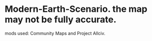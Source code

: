 # Modern-Earth-Scenario. the map may not be fully accurate.

mods used: Community Maps and Project Allciv.
